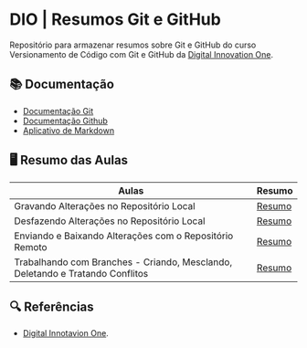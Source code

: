 # DIO | Resumos Git e GitHub

Repositório para armazenar resumos sobre Git e GitHub do curso Versionamento de Código com Git e GitHub da [Digital Innovation One](https://www.dio.me/).

## 📚 Documentação
- [Documentação Git](https://git-scm.com/doc)
- [Documentação Github](https://docs.github.com/)
- [Aplicativo de Markdown](https://readme.so/pt/editor)

## 🖥 Resumo das Aulas

| Aulas  | Resumo |
| ------------- | ------------- |
| Gravando Alterações no Repositório Local  | [Resumo](https://github.com/johanngomig/Dio-Bootcamp-EngDados/blob/main/dio-git-e-github/dio-resumos-git-e-github/resumos/Resumo%20Aula%2001.md)  |
| Desfazendo Alterações no Repositório Local  | [Resumo](https://github.com/johanngomig/Dio-Bootcamp-EngDados/blob/main/dio-git-e-github/dio-resumos-git-e-github/resumos/Resumo%20Aula%2002.md)  |
| Enviando e Baixando Alterações com o Repositório Remoto  | [Resumo](https://github.com/johanngomig/Dio-Bootcamp-EngDados/blob/main/dio-git-e-github/dio-resumos-git-e-github/resumos/Resumo%20Aula%2003.md)  |
| Trabalhando com Branches - Criando, Mesclando, Deletando e Tratando Conflitos  | [Resumo](https://github.com/johanngomig/Dio-Bootcamp-EngDados/blob/main/dio-git-e-github/dio-resumos-git-e-github/resumos/Resumo%20Aula%2004.md)  |


## 🔍 Referências
- [Digital Innotavion One](https://www.dio.me/).
